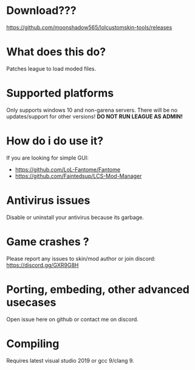 # Download???
 https://github.com/moonshadow565/lolcustomskin-tools/releases

# What does this do?
 Patches league to load moded files. 

# Supported platforms
 Only supports windows 10 and non-garena servers. 
 There will be no updates/support for other versions! 
 **DO NOT RUN LEAGUE AS ADMIN!**

# How do i do use it?
 If you are looking for simple GUI:
  - https://github.com/LoL-Fantome/Fantome 
  - https://github.com/Faintedsup/LCS-Mod-Manager 

# Antivirus issues
 Disable or uninstall your antivirus because its garbage. 

# Game crashes ?
 Please report any issues to skin/mod author or join discord:  https://discord.gg/GXR9G8H

# Porting, embeding, other advanced usecases
 Open issue here on github or contact me on discord. 

# Compiling
 Requires latest visual studio 2019 or gcc 9/clang 9. 
